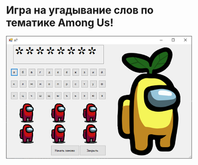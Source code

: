 # Игра на угадывание слов по тематике Among Us!
![alt-текст](https://github.com/GophProject/amogus_game/blob/master/screenshots/%D0%A1%D0%BD%D0%B8%D0%BC%D0%BE%D0%BA.PNG)
